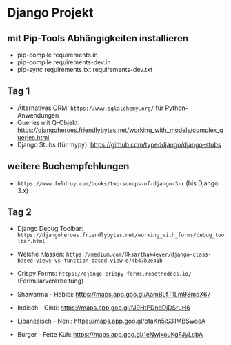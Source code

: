# Django Projekt

## mit Pip-Tools Abhängigkeiten installieren
- pip-compile requirements.in
- pip-compile requirements-dev.in
- pip-sync requirements.txt requirements-dev.txt

## Tag 1
- Älternatives ORM: `https://www.sqlalchemy.org/` für Python-Anwendungen
- Queries mit Q-Objekt: https://djangoheroes.friendlybytes.net/working_with_models/complex_queries.html
- Django Stubs (für mypy): https://github.com/typeddjango/django-stubs

## weitere Buchempfehlungen
- `https://www.feldroy.com/books/two-scoops-of-django-3-x` (bis Django 3.x)  

## Tag 2
- Django Debug Toolbar: `https://djangoheroes.friendlybytes.net/working_with_forms/debug_toolbar.html`
- Welche Klassen: `https://medium.com/@ksarthak4ever/django-class-based-views-vs-function-based-view-e74b47b2e41b`
- Crispy Forms: `https://django-crispy-forms.readthedocs.io/` (Formularverarbeitung)


- Shawarma - Habibi: https://maps.app.goo.gl/AamBLfT1Lm98mqX67
- Indisch - Ginti: https://maps.app.goo.gl/fJ9HtPDndDjDSruH6
- Libanesisch - Neni: https://maps.app.goo.gl/btaKn5jS31MBSwoeA
- Burger - Fette Kuh: https://maps.app.goo.gl/1eNwjxouKgFJyLcbA